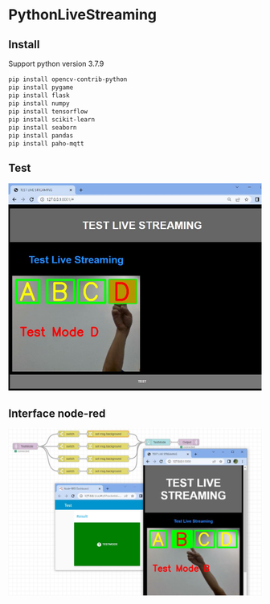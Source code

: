 # PythonLiveStreaming

## Install
Support python version 3.7.9 
```
pip install opencv-contrib-python
pip install pygame 
pip install flask
pip install numpy
pip install tensorflow
pip install scikit-learn
pip install seaborn
pip install pandas
pip install paho-mqtt
```

## Test

![alt text](https://github.com/SurawutSukkum/PythonLiveStreaming/blob/main/img.JPG?raw=true)

## Interface node-red 

![alt text](https://github.com/SurawutSukkum/PythonLiveStreaming/blob/main/img2.JPG?raw=true)

